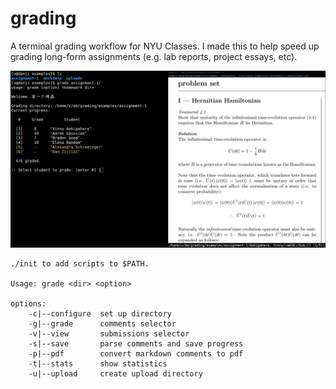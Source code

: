 # grading

A terminal grading workflow for NYU Classes. I made this to help speed up grading long-form assignments (e.g. lab reports, project essays, etc). 

![](./media/interface.png)

```
./init to add scripts to $PATH. 

Usage: grade <dir> <option>

options:
	-c|--configure 	set up directory
	-g|--grade		comments selector
	-v|--view		submissions selector
	-s|--save		parse comments and save progress
	-p|--pdf		convert markdown comments to pdf
	-t|--stats		show statistics
	-u|--upload		create upload directory
```
